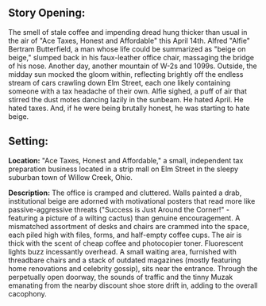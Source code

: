 ## Story Opening:

The smell of stale coffee and impending dread hung thicker than usual in the air of "Ace Taxes, Honest and Affordable" this April 14th. Alfred "Alfie" Bertram Butterfield, a man whose life could be summarized as "beige on beige," slumped back in his faux-leather office chair, massaging the bridge of his nose. Another day, another mountain of W-2s and 1099s. Outside, the midday sun mocked the gloom within, reflecting brightly off the endless stream of cars crawling down Elm Street, each one likely containing someone with a tax headache of their own. Alfie sighed, a puff of air that stirred the dust motes dancing lazily in the sunbeam. He hated April. He hated taxes. And, if he were being brutally honest, he was starting to hate beige.

## Setting:

**Location:** "Ace Taxes, Honest and Affordable," a small, independent tax preparation business located in a strip mall on Elm Street in the sleepy suburban town of Willow Creek, Ohio.

**Description:** The office is cramped and cluttered. Walls painted a drab, institutional beige are adorned with motivational posters that read more like passive-aggressive threats ("Success is Just Around the Corner!" - featuring a picture of a wilting cactus) than genuine encouragement.  A mismatched assortment of desks and chairs are crammed into the space, each piled high with files, forms, and half-empty coffee cups.  The air is thick with the scent of cheap coffee and photocopier toner.  Fluorescent lights buzz incessantly overhead.  A small waiting area, furnished with threadbare chairs and a stack of outdated magazines (mostly featuring home renovations and celebrity gossip), sits near the entrance.  Through the perpetually open doorway, the sounds of traffic and the tinny Muzak emanating from the nearby discount shoe store drift in, adding to the overall cacophony.
